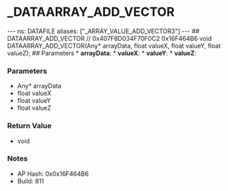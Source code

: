 # _DATAARRAY_ADD_VECTOR

--- ns: DATAFILE aliases: ["_ARRAY_VALUE_ADD_VECTOR3"] --- ## DATAARRAY_ADD_VECTOR  // 0x407F8D034F70F0C2 0x16F464B6 void DATAARRAY_ADD_VECTOR(Any* arrayData, float valueX, float valueY, float valueZ);   ## Parameters * **arrayData**: * **valueX**: * **valueY**: * **valueZ**:

### Parameters
* Any* arrayData
* float valueX
* float valueY
* float valueZ

### Return Value
* void

### Notes
* AP Hash: 0x0x16F464B6
* Build: 811

